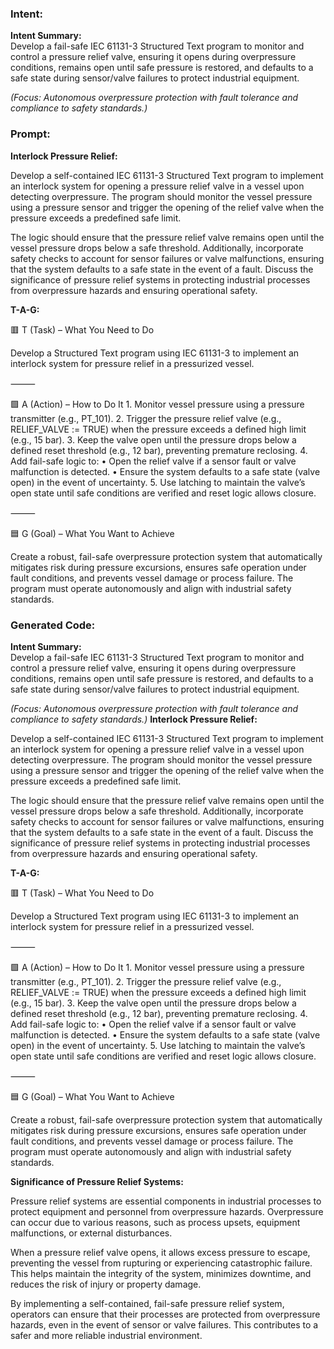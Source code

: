 ### Intent:
**Intent Summary:**  
Develop a fail-safe IEC 61131-3 Structured Text program to monitor and control a pressure relief valve, ensuring it opens during overpressure conditions, remains open until safe pressure is restored, and defaults to a safe state during sensor/valve failures to protect industrial equipment.  

*(Focus: Autonomous overpressure protection with fault tolerance and compliance to safety standards.)*

### Prompt:
**Interlock Pressure Relief:**

Develop a self-contained IEC 61131-3 Structured Text program to implement an interlock system for opening a pressure relief valve in a vessel upon detecting overpressure. The program should monitor the vessel pressure using a pressure sensor and trigger the opening of the relief valve when the pressure exceeds a predefined safe limit.

The logic should ensure that the pressure relief valve remains open until the vessel pressure drops below a safe threshold. Additionally, incorporate safety checks to account for sensor failures or valve malfunctions, ensuring that the system defaults to a safe state in the event of a fault. Discuss the significance of pressure relief systems in protecting industrial processes from overpressure hazards and ensuring operational safety.

**T-A-G:**

🟥 T (Task) – What You Need to Do

Develop a Structured Text program using IEC 61131-3 to implement an interlock system for pressure relief in a pressurized vessel.

⸻

🟩 A (Action) – How to Do It
	1.	Monitor vessel pressure using a pressure transmitter (e.g., PT_101).
	2.	Trigger the pressure relief valve (e.g., RELIEF_VALVE := TRUE) when the pressure exceeds a defined high limit (e.g., 15 bar).
	3.	Keep the valve open until the pressure drops below a defined reset threshold (e.g., 12 bar), preventing premature reclosing.
	4.	Add fail-safe logic to:
	•	Open the relief valve if a sensor fault or valve malfunction is detected.
	•	Ensure the system defaults to a safe state (valve open) in the event of uncertainty.
	5.	Use latching to maintain the valve’s open state until safe conditions are verified and reset logic allows closure.

⸻

🟦 G (Goal) – What You Want to Achieve

Create a robust, fail-safe overpressure protection system that automatically mitigates risk during pressure excursions, ensures safe operation under fault conditions, and prevents vessel damage or process failure. The program must operate autonomously and align with industrial safety standards.

### Generated Code:
**Intent Summary:**  
Develop a fail-safe IEC 61131-3 Structured Text program to monitor and control a pressure relief valve, ensuring it opens during overpressure conditions, remains open until safe pressure is restored, and defaults to a safe state during sensor/valve failures to protect industrial equipment.  

*(Focus: Autonomous overpressure protection with fault tolerance and compliance to safety standards.)*
**Interlock Pressure Relief:**

Develop a self-contained IEC 61131-3 Structured Text program to implement an interlock system for opening a pressure relief valve in a vessel upon detecting overpressure. The program should monitor the vessel pressure using a pressure sensor and trigger the opening of the relief valve when the pressure exceeds a predefined safe limit.

The logic should ensure that the pressure relief valve remains open until the vessel pressure drops below a safe threshold. Additionally, incorporate safety checks to account for sensor failures or valve malfunctions, ensuring that the system defaults to a safe state in the event of a fault. Discuss the significance of pressure relief systems in protecting industrial processes from overpressure hazards and ensuring operational safety.

**T-A-G:**

🟥 T (Task) – What You Need to Do

Develop a Structured Text program using IEC 61131-3 to implement an interlock system for pressure relief in a pressurized vessel.

⸻

🟩 A (Action) – How to Do It
	1.	Monitor vessel pressure using a pressure transmitter (e.g., PT_101).
	2.	Trigger the pressure relief valve (e.g., RELIEF_VALVE := TRUE) when the pressure exceeds a defined high limit (e.g., 15 bar).
	3.	Keep the valve open until the pressure drops below a defined reset threshold (e.g., 12 bar), preventing premature reclosing.
	4.	Add fail-safe logic to:
	•	Open the relief valve if a sensor fault or valve malfunction is detected.
	•	Ensure the system defaults to a safe state (valve open) in the event of uncertainty.
	5.	Use latching to maintain the valve’s open state until safe conditions are verified and reset logic allows closure.

⸻

🟦 G (Goal) – What You Want to Achieve

Create a robust, fail-safe overpressure protection system that automatically mitigates risk during pressure excursions, ensures safe operation under fault conditions, and prevents vessel damage or process failure. The program must operate autonomously and align with industrial safety standards.

**Significance of Pressure Relief Systems:**

Pressure relief systems are essential components in industrial processes to protect equipment and personnel from overpressure hazards. Overpressure can occur due to various reasons, such as process upsets, equipment malfunctions, or external disturbances.

When a pressure relief valve opens, it allows excess pressure to escape, preventing the vessel from rupturing or experiencing catastrophic failure. This helps maintain the integrity of the system, minimizes downtime, and reduces the risk of injury or property damage.

By implementing a self-contained, fail-safe pressure relief system, operators can ensure that their processes are protected from overpressure hazards, even in the event of sensor or valve failures. This contributes to a safer and more reliable industrial environment.
